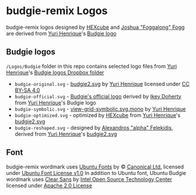 budgie-remix Logos
==================
budgie-remix logos designed by [HEXcube][hexcube] and [Joshua "Foggalong" Fogg][foggalong] are derived from [Yuri Henrique][yurihenriq]'s [Budgie logo][budgie-original]

Budgie logos
------------
`/Logos/Budgie` folder in this repo contains selected logo files from [Yuri Henrique][yurihenriq]'s [Budgie logos Dropbox folder][yurihenriq-dropbox]

- `budgie-original.svg` - [budgie2.svg][budgie-original] by [Yuri Henrique][yurihenriq] licensed under [CC BY-SA 4.0][CC-BY-SA4]
- `budgie-official.svg` - [Budgie's official logo][budgie-official] derived by [Ikey Doherty][ikeydoherty] from [Yuri Henrique][yurihenriq]'s Budgie logo
- `budgie-symbolic.svg` - [view-grid-symbolic.svg.mono][budgie-symbolic] by [Yuri Henrique][yurihenriq]
- `budgie-optimized.svg` - optimized by [HEXcube][hexcube] from [Yuri Henrique][yurihenriq]'s [budgie2.svg][budgie-original]
- `budgie-reshaped.svg` - designed by [Alexandros "alpha" Felekidis][alpha], derived from [Yuri Henrique][yurihenriq]'s [budgie2.svg][budgie-original]

Font
----
budgie-remix wordmark uses [Ubuntu Fonts][ubuntu-fonts] by © [Canonical Ltd.][canonical-website] licensed under [Ubuntu Font License v1.0][UFL]
In addition to Ubuntu font, Ubuntu Budgie wordmark uses [Clear Sans][clear-fonts] by [Intel Open Source Technology Center][intel] licensed under [Apache 2.0 License][apache]


[hexcube]: https://hexcube.deviantart.com "HEXcube's DeviantArt page"
[foggalong]: https://github.com/Foggalong "Joshua Fogg's GitHub page"
[yurihenriq]: https://yurihenriq.deviantart.com "Yuri Henrique's DeviantArt page"
[ikeydoherty]: https://github.com/ikeydoherty "Ikey Doherty's DeviantArt page"
[alpha]: https://github.com/alpha "Alexandros Felekidis' GitHub page"
[canonical-website]: http://www.canonical.com "Canonical website"
[intel]: https://01.org "Intel Open Source Technology Center"

[budgie-original]: https://www.dropbox.com/sh/tbk1qozkzdh2642/AABKy_vIDPC4Oas_7sVKzYm7a/BudgieV3/budgie2.svg "Original Budgie logo on Yuri Henrique's Dropbox"
[yurihenriq-dropbox]: https://www.dropbox.com/sh/tbk1qozkzdh2642/AACayWMH7xsw9Q_pCa06lvIWa/ "Yuri Henrique's Budgie logos in Dropbox"
[budgie-official]: https://git.solus-project.com/packages/gnome-control-center/commit/?id=457435f "Git commit adding the official Budgie logo"
[budgie-symbolic]: https://www.dropbox.com/sh/tbk1qozkzdh2642/AABRxPRGxwNnwQNPdgZx1F1Aa/Budgie-Menu-Icon/view-grid-symbolic.svg.mono "Symbolic monochrome Budgie icon"
[ubuntu-fonts]: http://font.ubuntu.com "Ubuntu Fonts homepage"
[clear-fonts]: https://01.org/clear-SANS "Clear Sans Fonts homepage"

[CC-BY-SA4]: https://creativecommons.org/licenses/by-sa/4.0/ "More info on CC BY-SA 4.0"
[UFL]: http://font.ubuntu.com/licence/ "More info on Ubuntu Font License v1.0"
[apache]: https://www.apache.org/licenses/LICENSE-2.0 "More info on Apache 2.0 License"

